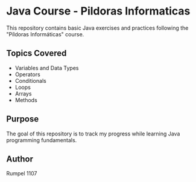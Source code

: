 # Java Course - Pildoras Informaticas

This repository contains basic Java exercises and practices following the "Píldoras Informáticas" course.

## Topics Covered

- Variables and Data Types
- Operators
- Conditionals
- Loops
- Arrays
- Methods

## Purpose

The goal of this repository is to track my progress while learning Java programming fundamentals.

## Author

Rumpel 1107
